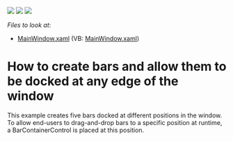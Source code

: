 <!-- default badges list -->
![](https://img.shields.io/endpoint?url=https://codecentral.devexpress.com/api/v1/VersionRange/128640859/22.2.2%2B)
[![](https://img.shields.io/badge/Open_in_DevExpress_Support_Center-FF7200?style=flat-square&logo=DevExpress&logoColor=white)](https://supportcenter.devexpress.com/ticket/details/T213016)
[![](https://img.shields.io/badge/📖_How_to_use_DevExpress_Examples-e9f6fc?style=flat-square)](https://docs.devexpress.com/GeneralInformation/403183)
<!-- default badges end -->
<!-- default file list -->
*Files to look at*:

* [MainWindow.xaml](./CS/CreateBars/MainWindow.xaml) (VB: [MainWindow.xaml](./VB/CreateBars/MainWindow.xaml))
<!-- default file list end -->
# How to create bars and allow them to be docked at any edge of the window


This example creates five bars docked at different positions in the window. To allow end-users to drag-and-drop bars to a specific position at runtime, a BarContainerControl is placed at this position.<br /><br />

<br/>


